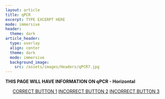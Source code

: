 ```yaml
---
layout: article
title: qPCR
excerpt: TYPE EXCERPT HERE
mode: immersive
header:
  theme: dark
article_header:
  type: overlay
  align: center
  theme: dark
  mode: immersive
  background_image:
    src: /assets/images/Headers/qPCR7.jpg
---
```


**THIS PAGE WILL HAVE INFORMATION ON qPCR - Horizontal**


<p align="center">
<a class="button button--outline-primary button--pill" href="HorizontalAnalysis1">CORRECT BUTTON 1</a> <a class="button button--outline-primary button--pill" href="HorizontalAnalysis2">INCORRECT BUTTON 2</a> <a class="button button--outline-primary button--pill" href="HorizontalAnalysis2">INCORRECT BUTTON 3</a></p>